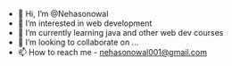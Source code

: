- 👋 Hi, I’m @Nehasonowal
- 👀 I’m interested in web development
- 🌱 I’m currently learning java and other web dev courses
- 💞️ I’m looking to collaborate on ...
- 📫 How to reach me - nehasonowal001@gmail.com

<!---
Nehasonowal/Nehasonowal is a ✨ special ✨ repository because its `README.md` (this file) appears on your GitHub profile.
You can click the Preview link to take a look at your changes.
--->
